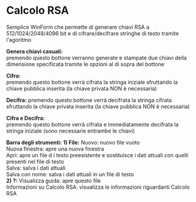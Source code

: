 # Calcolo RSA
Semplice WinForm che permette di generare chiavi RSA a 512/1024/2048/4096 bit e di cifrare/decifrare stringhe di testo tramite l'agoritmo  

**Genera chiavi casuali:**   
	premendo questo bottone verranno generate e stampate due chiavi della dimensione specificata tramite le opzioni al di sopra del bottone  

**Cifra:**  
	premendo questo bottone verrà cifrata la stringa iniziale sfruttando la chiave pubblica inserita (la chiave privata NON è necessaria)  
	
**Decifra:** 
	premendo questo bottone verrà decifrata la stringa cifrata sfruttando la chiave privata inserita (la chiave pubblica NON è necessaria)  
	
**Cifra e Decifra:**   
	premendo questo bottone verrà cifrata e immediatamente decifrata la stringa iniziale (sono necessarie entrambe le chiavi)  
	
	

**Barra degli strumenti:**
	**1) File:**
		Nuovo: nuovo file vuoto  
		Nuova finestra: apre una nuova finestra  
		Apri: apre un file d	i testo preesistente e sostituisce i dati attuali con quelli presenti nel file di testo  
		Salva: salva i dati attuali  
		Salva con nome: salva i dati attuali in un file di testo  
	**2) ?:**
		Visualizza guida: apre questo file  
		Informazioni su Calcolo RSA: visualizza le informazioni riguardanti Calcolo RSA  
